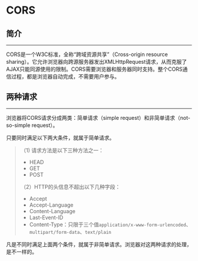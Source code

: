 # CORS

## 简介

---

CORS是一个W3C标准，全称“跨域资源共享”（Cross-origin resource sharing）。它允许浏览器向跨源服务器发出XMLHttpRequest请求，从而克服了AJAX只能同源使用的限制。CORS需要浏览器和服务器同时支持。整个CORS通信过程，都是浏览器自动完成，不需要用户参与。

## 两种请求

---

浏览器将CORS请求分成两类：简单请求（simple request）和非简单请求（not-so-simple request）。

只要同时满足以下两大条件，就属于简单请求。

> （1\) 请求方法是以下三种方法之一：
>
> * HEAD
> * GET
> * POST
>
> （2）HTTP的头信息不超出以下几种字段：
>
> * Accept
> * Accept-Language
> * Content-Language
> * Last-Event-ID
> * Content-Type：只限于三个值`application/x-www-form-urlencoded`、`multipart/form-data`、`text/plain`

凡是不同时满足上面两个条件，就属于非简单请求。浏览器对这两种请求的处理，是不一样的。

